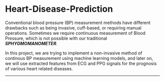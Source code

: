 # Heart-Disease-Prediction

<p>Conventional blood pressure (BP) measurement methods have different drawbacks such as being invasive, cuff-based, or requiring manual operations. 
Sometimes we require continuous measurement of Blood Pressure, which is not possible with our traditional <strong><i>SPHYGMOMANOMETER</i></strong>.</p>
In this project, we are trying to implement a non-invasive method of continous BP measurement using  machine learning models, and later on, we will use extracted features from ECG and PPG signals for the prognosis of various heart related diseases.

___
